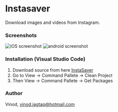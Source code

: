 
# Instasaver

Download images and videos from Instagram.

### Screenshots

![iOS screenshot](https://user-images.githubusercontent.com/30258541/84116363-4e3c4d80-aa4d-11ea-8884-778eeff84c68.png) ![android screenshot](https://user-images.githubusercontent.com/30258541/84116371-54322e80-aa4d-11ea-9448-2ce42452ff44.png)

### Installation (Visual Studio Code)

1. Download source from here [InstaSaver](https://github.com/vinodiOS/Instasaver.git)
2. Go to View -> Command Pallete -> Clean Project
3. Then View -> Command Pallete -> Get Packages

### Author

Vinod, vinod.jagtap@hotmail.com

